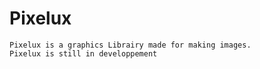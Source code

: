 # Pixelux
    Pixelux is a graphics Librairy made for making images.
    Pixelux is still in developpement
